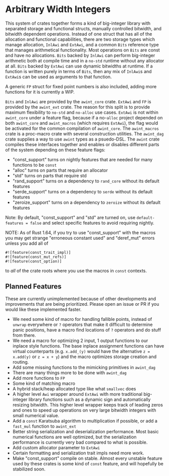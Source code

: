 # Arbitrary Width Integers

This system of crates together forms a kind of big-integer library with separated storage and
functional structs, manually controlled bitwidth, and bitwidth dependent operations. Instead of one
struct that has all of the allocation and functional capabilities, there are two storage types which
manage allocation, `InlAwi` and `ExtAwi`, and a common `Bits` reference type that manages
arithmetical functionality. Most operations on `Bits` are const and have no allocations. `Bits`
backed by `InlAwi` can perform big-integer arithmetic both at compile time and in a `no-std` runtime
without any allocator at all. `Bits` backed by `ExtAwi` can use dynamic bitwidths at runtime. If a
function is written purely in terms of `Bits`, then any mix of `InlAwi`s and `ExtAwi`s can be used
as arguments to that function.

A generic `FP` struct for fixed point numbers is also included, adding more functions for it is
currently a WIP.

`Bits` and `InlAwi` are provided by the `awint_core` crate.
`ExtAwi` and `FP` is provided by the `awint_ext` crate. The reason for this split is to provide
maximum flexibility to `no-std` and `no-alloc` use cases. `ExtAwi` is not within `awint_core` under
a feature flag, because if a no-`alloc` project depended on both `awint_core` and `awint_macros`
(which requires `ExtAwi`), the flag would be activated for the common compilation of `awint_core`.
The `awint_macros` crate is a proc-macro crate with several construction utilities.
The `awint_dag` crate supplies a way to use `awint` types as a psuedo-DSL.
The `awint` crate compiles these interfaces together and enables or disables different parts of the
system depending on these feature flags:

- "const_support" turns on nightly features that are needed for many functions to be `const`
- "alloc" turns on parts that require an allocator
- "std" turns on parts that require std
- "rand_support" turns on a dependency to `rand_core` without its default features
- "serde_support" turns on a dependency to `serde` without its default features
- "zeroize_support" turns on a dependency to `zeroize` without its default features

Note: By default, "const_support" and "std" are turned on, use `default-features = false` and
select specific features to avoid requiring nightly.

NOTE: As of Rust 1.64, if you try to use "const_support" with the macros you may get strange
"erroneous constant used" and "deref_mut" errors unless you add all of
```
#![feature(const_trait_impl)]
#![feature(const_mut_refs)]
#![feature(const_option)]
```
to _all_ of the crate roots where you use the macros in `const` contexts.

## Planned Features

These are currently unimplemented because of other developments and improvements that are being
prioritized. Please open an issue or PR if you would like these implemented faster.

- We need some kind of macro for handling fallible points, instead of `unwrap` everywhere or `?`
  operators that make it difficult to determine panic positions, have a macro find locations of `?`
  operators and do stuff from there.
- We need a macro for optimizing 2 input, 1 output functions to our inplace style functions. The
  base inplace assignment functions can have virtual counterparts (e.g. `x.add_(y)` would have the
  alternative `z = x.add(y)` or `z = x + y`) and the macro optimizes storage creation and routing.
- Add some missing functions to the mimicking primitives in `awint_dag`
- There are many things more to be done with `awint_dag`
- Add more functions to `FP`
- Some kind of matching macro
- A hybrid stack/heap allocated type like what `smallvec` does
- A higher level `Awi` wrapper around `ExtAwi` with more traditional big-integer library functions
   such as a dynamic sign and automatically resizing bitwidth. This higher level wrapper keeps track
   of leading zeros and ones to speed up operations on very large bitwidth integers with small
   numerical value.
- Add a `const` Karatsuba algorithm to multiplication if possible, or add a `fast_mul` function to
   `awint_ext`
- Better string serialization and deserialization performance. Most basic numerical functions are
   well optimized, but the serialization performance is currently very bad compared to what is
   possible.
- Add custom allocator parameter to `ExtAwi`
- Certain formatting and serialization trait impls need more work.
- Make "const_support" compile on stable. Almost every unstable feature used by these crates is some
  kind of `const` feature, and will hopefully be stabilized soon.
